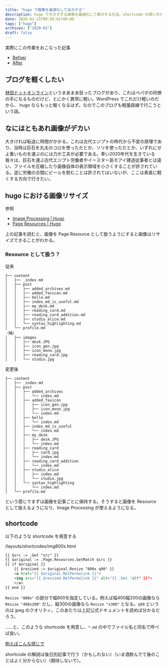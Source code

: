 ```yaml
---
title: "hugo で画像を最適化して出力する"
description: hugo で大きすぎる画像を最適化して表示する方法。shortcode の使い方など。"
date: 2020-02-21T00:50:01+09:00
tags: ["hugo"]
archives: ["2020-02"]
draft: false
---
```


実際にこの作業をおこなった記事
- [Befoer](https://github.com/tbsmcd/tbsmcd.github.io/blob/a265d287fc5912d76d3d86b8c4b278d228a4e439/content/post/studio_alice.md)
- [After](https://github.com/tbsmcd/tbsmcd.github.io/blob/source/content/post/studio_alice/index.md)



## ブログを軽くしたい
[林田ドットオンライン](https://hayashida.online/)というまあまあ狂ったブログがあり、これはペパボの同僚の手になるものだけど、とにかく異常に軽い。WordPress でこれだけ軽いのだから、 hugo ならもっと軽くなるはず。なのでこのブログも軽量路線で行こうという話。

## なにはともあれ画像がデカい
大きければ転送に時間がかかる。これは古代エジプトの時代から不変の原理であり、当時は巨石を丸太のコロを使っただとか、ソリを使っただとか、いずれにせよ重いものを運ぶのには力か工夫が必要である。幸い2020年代を生きている我々は、巨石を運ぶ古代エジプト労働者やイースター島モアイ建造従事者とは違い、ファイルを圧縮したり画像自体の表示領域を小さくすることが許されている。逆に労働の合間にビールを飲むことは許されてはいないが、ここは素直に軽くする方向で行きたい。

## hugo における画像リサイズ
参照
- [Image Processing | Hugo](https://gohugo.io/content-management/image-processing/)
- [Page Resources | Hugo](https://gohugo.io/content-management/page-resources/)

上の記事を読むと、画像を Page Resource として扱うようにすると画像はリサイズできることがわかる。

### Resource として扱う？
従来

```
├── content
│   ├── _index.md
│   ├── post
│   │   ├── added_archives.md
│   │   ├── added_favicon.md
│   │   ├── hello.md
│   │   ├── index_md_is_useful.md
│   │   ├── my_desk.md
│   │   ├── reading_card.md
│   │   ├── reading_card_addition.md
│   │   ├── studio_alice.md
│   │   └── syntax_highlighting.md
│   └── profile.md
（略）
│   ├── images
│   │   ├── desk.JPG
│   │   ├── icon_gen.jpg
│   │   ├── icon_mono.jpg
│   │   ├── reading_card.jpg
│   │   └── studio.jpg
```

変更後

```
├── content
│   ├── _index.md
│   ├── post
│   │   ├── added_archives
│   │   │   └── index.md
│   │   ├── added_favicon
│   │   │   ├── icon_gen.jpg
│   │   │   ├── icon_mono.jpg
│   │   │   └── index.md
│   │   ├── hello
│   │   │   └── index.md
│   │   ├── index_md_is_useful
│   │   │   └── index.md
│   │   ├── my_desk
│   │   │   ├── desk.JPG
│   │   │   └── index.md
│   │   ├── reading_card
│   │   │   ├── card.jpg
│   │   │   └── index.md
│   │   ├── reading_card_addition
│   │   │   └── index.md
│   │   ├── studio_alice
│   │   │   ├── index.md
│   │   │   └── studio.jpg
│   │   └── syntax_highlighting
│   │       └── index.md
│   └── profile.md
```

という感じでまずは画像を記事ごとに保持する。そうすると画像を Resource として扱えるようになり、Image Processing が使えるようになる。
## shortcode

以下のような shortcode を用意する

/layouts/shortcodes/img800x.html
```html
{{ $src := .Get "src" }}
{{ $original := .Page.Resources.GetMatch $src }}
{{ if $original }}
	{{ $resized := $original.Resize "800x q90" }}
	<a href="{{ $original.RelPermalink }}">
	<img src="{{ $resized.RelPermalink }}" alt="{{ .Get "alt" }}">
	</a>
{{ end }}
```

`Resize "800x"` の部分で幅800を指定している。例えば幅400縦200の画像なら `Resize "400x200"` だし、縦300の画像なら `Resize "x300"` となる。`q90` というのは jpeg のクオリティ。このあたりは上記公式ドキュメントを読めば分かるだろう。

……と、このような shortcode を用意し、`*.md` の中でファイル名と同名で呼べば良い。

[例えばこんな感じで](https://github.com/tbsmcd/tbsmcd.github.io/blob/08924e10335127f7de076978aa49fed5ec3b2f8f/content/post/studio_alice/index.md)

shortcode の解説は後日別記事で行う（かもしれない）（いま酒飲んでて後のことはよく分からない）（期待しないで）。

